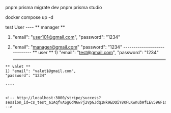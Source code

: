 pnpm prisma migrate dev
pnpm prisma studio

docker compose up -d

test User ----
    ** manager **
   1) "email": "user101@gmail.com",
    "password": "1234"
   2) "email": "manager@gmail.com"
    "password": "1234"
    -----------------------------
    ** user **
    1) "email": "test@gmail.com",
    "password": "1234"

      -----------------------------
    ** valet **
    1) "email": "valet1@gmail.com",
    "password": "1234"

    ----


    <!-- http://localhost:3000/stripe/success?session_id=cs_test_a1AqfvASg6dN6w7j2VpGJdq1Nk9EDQiY8KFLKwnubWfLEv596F1QOT3sGf -->